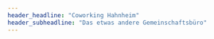 ```yaml
---
header_headline: "Coworking Hahnheim"
header_subheadline: "Das etwas andere Gemeinschaftsbüro"
---
```

